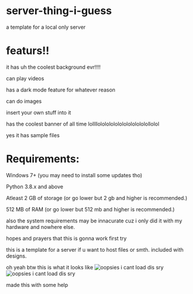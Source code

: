 # server-thing-i-guess
a template for a local only server

featurs!!
==========================================================================================================================================================================================

it has uh the coolest background evr!!!!

can play videos

has a dark mode feature for whatever reason

can do images

insert your own stuff into it

has the coolest banner of all time lollllolololololololololololollolol

yes it has sample files

Requirements:
==========================================================================================================================================================================================
Windows 7+ (you may need to install some updates tho)

Python 3.8.x and above

Atleast 2 GB of storage (or go lower but 2 gb and higher is recommended.)

512 MB of RAM (or go lower but 512 mb and higher is recommended.)

also the system requirements may be innacurate cuz i only did it with my hardware and nowhere else.

hopes and prayers that this is gonna work first try

this is a template for a server if u want to host files or smth. included with designs. 

oh yeah btw this is what it looks like
![oopsies i cant load dis sry](https://i.imgur.com/ROAXCTG.png)
![oopsies i cant load dis sry](https://i.imgur.com/Yrmb06D.png)

made this with some help


